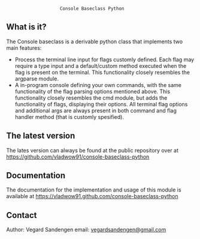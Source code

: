                         Console Baseclass Python

What is it?
-----------

The Console baseclass is a derivable python class that implements 
two main features:
* Process the terminal line input for flags customly defined. Each flag may require a type input
  and a default/custom method executed when the flag is present on the terminal. This functionality
  closely resembles the argparse module.
* A in-program console defining your own commands, with the same functionality
  of the flag parsing options mentioned above. This functionality closely resembles the cmd module, 
  but adds the functionality of flags, displaying their options. All terminal flag options and
  additional args are always present in both command and flag handler method (that is customly
  spesified).


The latest version
------------------

The lates version can always be found at the public repository over at
https://github.com/vladwow91/console-baseclass-python


Documentation
-------------

The documentation for the implementation and usage of this module is
available at
https://vladwow91.github.com/console-baseclass-python


Contact
-------

Author: Vegard Sandengen
email: vegardsandengen@gmail.com
